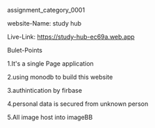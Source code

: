  assignment_category_0001

 website-Name: study hub

 Live-Link: https://study-hub-ec69a.web.app

 Bulet-Points

 1.It's a single Page application

 2.using monodb to build this website

 3.authintication by firbase

 4.personal data is secured from unknown  person

 5.All image host into imageBB
